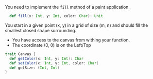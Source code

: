 You need to implement the `fill` method of a paint application.
``` Scala
  def fill(x: Int, y: Int, color: Char): Unit
```
You start in a given point (x, y) in a grid of size (m, n) and should fill the smallest closed shape surrounding.

* You have access to the canvas from withing your function.
* The coordinate (0, 0) is on the Left/Top

``` Scala
trait Canvas {
  def getColor(x: Int, y: Int): Char
  def setColor(x: Int, y: Int, color: Char)
  def getSize: (Int, Int)
}
```
